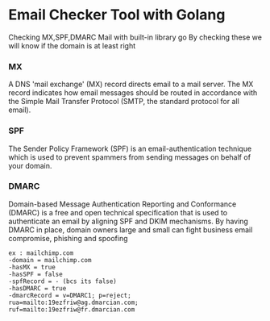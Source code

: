 # Email Checker Tool with Golang

Checking MX,SPF,DMARC Mail with built-in library go
By checking these we will know if the domain is at least right

### MX
A DNS 'mail exchange' (MX) record directs email to a mail server. The MX record indicates how email messages should be routed in accordance with the Simple Mail Transfer Protocol (SMTP, the standard protocol for all email).

### SPF
The Sender Policy Framework (SPF) is an email-authentication technique which is used to prevent spammers from sending messages on behalf of your domain.

### DMARC
Domain-based Message Authentication Reporting and Conformance (DMARC) is a free and open technical specification that is used to authenticate an email by aligning SPF and DKIM mechanisms. By having DMARC in place, domain owners large and small can fight business email compromise, phishing and spoofing

```
ex : mailchimp.com
-domain = mailchimp.com
-hasMX = true
-hasSPF = false
-spfRecord = - (bcs its false)
-hasDMARC = true
-dmarcRecord = v=DMARC1; p=reject; rua=mailto:19ezfriw@ag.dmarcian.com; ruf=mailto:19ezfriw@fr.dmarcian.com
```
